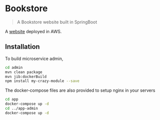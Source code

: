 # Bookstore
> A Bookstore website built in SpringBoot

A [website](ec2-54-157-39-180.compute-1.amazonaws.com) deployed in AWS.

## Installation

To build microservice admin,

```sh
cd admin
mvn clean package
mvn jib:dockerBuild
npm install my-crazy-module --save
```

The docker-compose files are also provided to setup nginx in your servers

```sh
cd app
docker-compose up -d
cd ../app-admin
docker-compose up -d
```
